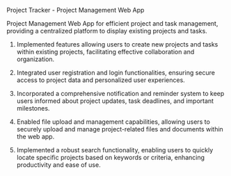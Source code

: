 
Project Tracker - Project Management Web App

Project Management Web App for efficient project and task management, providing a centralized platform to display existing projects and tasks.
 
1. Implemented features allowing users to create new projects and tasks within existing projects, facilitating effective collaboration and organization.

2. Integrated user registration and login functionalities, ensuring secure access to project data and personalized user experiences.

3. Incorporated a comprehensive notification and reminder system to keep users informed about project updates, task deadlines, and important milestones.

4. Enabled file upload and management capabilities, allowing users to securely upload and manage project-related files and documents within the web app.

5. Implemented a robust search functionality, enabling users to quickly locate specific projects based on keywords or criteria, enhancing productivity and ease of use.
